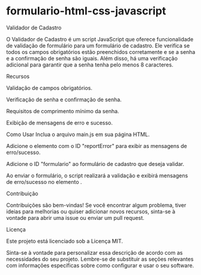 # formulario-html-css-javascript

Validador de Cadastro

O Validador de Cadastro é um script JavaScript que oferece funcionalidade de validação de formulário para um formulário de cadastro. Ele verifica se todos os campos obrigatórios estão preenchidos corretamente e se a senha e a confirmação de senha são iguais. Além disso, há uma verificação adicional para garantir que a senha tenha pelo menos 8 caracteres.

Recursos

Validação de campos obrigatórios.

Verificação de senha e confirmação de senha.

Requisitos de comprimento mínimo da senha.

Exibição de mensagens de erro e sucesso.

Como Usar
Inclua o arquivo main.js em sua página HTML.

Adicione o elemento <span> com o ID "reportError" para exibir as mensagens de erro/sucesso.

Adicione o ID "formulario" ao formulário de cadastro que deseja validar.

Ao enviar o formulário, o script realizará a validação e exibirá mensagens de erro/sucesso no elemento <span>.

Contribuição

Contribuições são bem-vindas! Se você encontrar algum problema, tiver ideias para melhorias ou quiser adicionar novos recursos, sinta-se à vontade para abrir uma issue ou enviar um pull request.

Licença

Este projeto está licenciado sob a Licença MIT.

Sinta-se à vontade para personalizar essa descrição de acordo com as necessidades do seu projeto. Lembre-se de substituir as seções relevantes com informações específicas sobre como configurar e usar o seu software.
